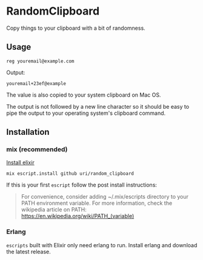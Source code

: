 # RandomClipboard

Copy things to your clipboard with a bit of randomness.

## Usage

```shell
reg youremail@example.com
```

Output:

```
youremail+23ef@example
```

The value is also copied to your system clipboard on Mac OS.

The output is not followed by a new line character so it should be easy to pipe the output to your operating system's clipboard command.

## Installation

### mix (recommended)

[Install elixir](http://elixir-lang.org/install.html#distributions)

```shell
mix escript.install github uri/random_clipboard
```

If this is your first `escript` follow the post install instructions:

>For convenience, consider adding ~/.mix/escripts directory to your PATH environment variable. For more information, check the wikipedia article on PATH: https://en.wikipedia.org/wiki/PATH_(variable)

### Erlang

`escripts` built with Elixir only need erlang to run. Install erlang and download the latest release.
